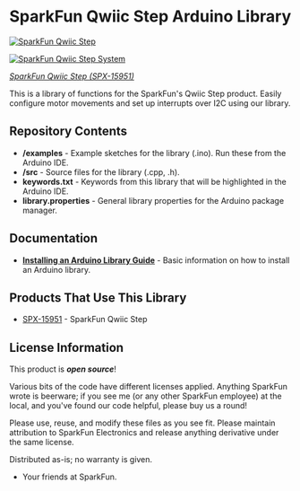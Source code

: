 SparkFun Qwiic Step Arduino Library
===========================================================

[![SparkFun Qwiic Step](https://cdn.sparkfun.com/assets/parts/1/4/5/9/9/15951-Qwiic_Step-01.jpg)](https://cdn.sparkfun.com/assets/parts/1/4/5/9/9/15951-Qwiic_Step-01.jpg)

[![SparkFun Qwiic Step System](https://cdn.sparkfun.com/assets/parts/1/4/5/9/9/15951-Qwiic_Step-05.jpg)](https://cdn.sparkfun.com/assets/parts/1/4/5/9/9/15951-Qwiic_Step-05.jpg)

[*SparkFun Qwiic Step (SPX-15951)*](https://www.sparkfun.com/products/15951)


This is a library of functions for the SparkFun's Qwiic Step product. Easily configure motor movements and set up interrupts over I2C using our library.

Repository Contents
-------------------

* **/examples** - Example sketches for the library (.ino). Run these from the Arduino IDE. 
* **/src** - Source files for the library (.cpp, .h).
* **keywords.txt** - Keywords from this library that will be highlighted in the Arduino IDE. 
* **library.properties** - General library properties for the Arduino package manager. 

Documentation
--------------

* **[Installing an Arduino Library Guide](https://learn.sparkfun.com/tutorials/installing-an-arduino-library)** - Basic information on how to install an Arduino library.


Products That Use This Library 
---------------------------------

* [SPX-15951](https://www.sparkfun.com/products/15951) - SparkFun Qwiic Step

License Information
-------------------

This product is _**open source**_! 

Various bits of the code have different licenses applied. Anything SparkFun wrote is beerware; if you see me (or any other SparkFun employee) at the local, and you've found our code helpful, please buy us a round!

Please use, reuse, and modify these files as you see fit. Please maintain attribution to SparkFun Electronics and release anything derivative under the same license.

Distributed as-is; no warranty is given.

- Your friends at SparkFun.

